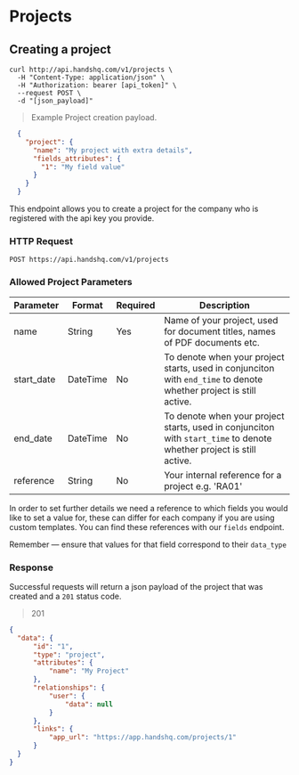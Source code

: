 # Projects

## Creating a project

```shell
curl http://api.handshq.com/v1/projects \
  -H "Content-Type: application/json" \
  -H "Authorization: bearer [api_token]" \
  --request POST \
  -d "[json_payload]"
```

> Example Project creation payload.

```json
  {
    "project": {
      "name": "My project with extra details",
      "fields_attributes": {
        "1": "My field value"
      }
    }
  }

```

This endpoint allows you to create a project for the company who is registered with the api key you provide.

### HTTP Request

`POST https://api.handshq.com/v1/projects`

### Allowed Project Parameters

Parameter | Format | Required | Description
--------- | ------ | -------- | -----------
name | String | Yes | Name of your project, used for document titles, names of PDF documents etc.
start_date | DateTime | No | To denote when your project starts, used in conjunciton with `end_time` to denote whether project is still active.
end_date | DateTime | No | To denote when your project starts, used in conjunciton with `start_time` to denote whether project is still active.
reference | String | No | Your internal reference for a project e.g. 'RA01'

In order to set further details we need a reference to which fields you would like to set a value for, these can differ for each company if you are using custom templates. You can find these references with our `fields` endpoint.

<aside class="notice">
Remember — ensure that values for that field correspond to their <code>data_type</code>
</aside>

### Response

Successful requests will return a json payload of the project that was created and a `201` status code.

> 201

```json
{
  "data": {
      "id": "1",
      "type": "project",
      "attributes": {
          "name": "My Project"
      },
      "relationships": {
          "user": {
              "data": null
          }
      },
      "links": {
          "app_url": "https://app.handshq.com/projects/1"
      }
  }
}
```
